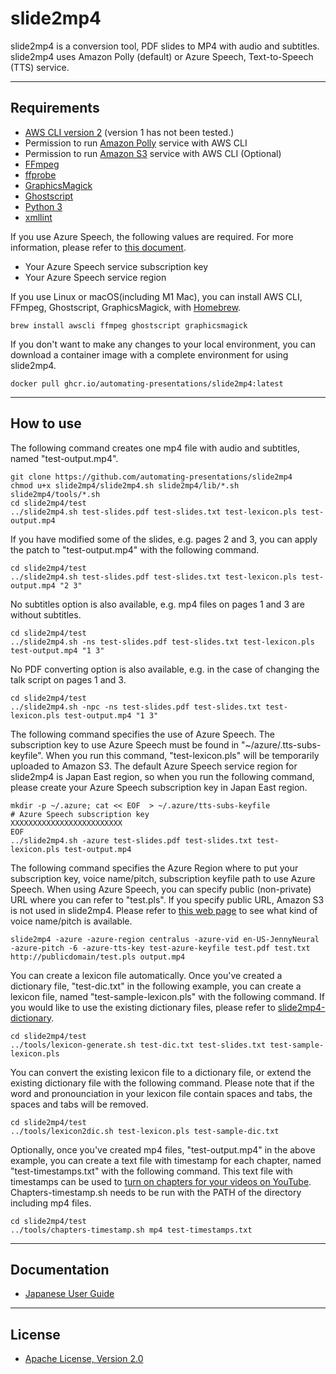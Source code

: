 # slide2mp4

slide2mp4 is a conversion tool, PDF slides to MP4 with audio and subtitles.   
slide2mp4 uses Amazon Polly (default) or Azure Speech, Text-to-Speech (TTS) service.

----
## Requirements

 - [AWS CLI version 2](https://docs.aws.amazon.com/cli/latest/userguide/install-cliv2.html) (version 1 has not been tested.)
 - Permission to run [Amazon Polly](https://docs.aws.amazon.com/polly/latest/dg/what-is.html) service with AWS CLI
 - Permission to run [Amazon S3](https://aws.amazon.com/s3/) service with AWS CLI (Optional)
 - [FFmpeg](https://www.ffmpeg.org/)
 - [ffprobe](https://ffmpeg.org/ffprobe.html)
 - [GraphicsMagick](http://www.graphicsmagick.org/index.html)
 - [Ghostscript](https://www.ghostscript.com/)
 - [Python 3](https://www.python.org/)
 - [xmllint](http://xmlsoft.org/xmllint.html)

If you use Azure Speech, the following values are required. For more information, please refer to [this document](https://docs.microsoft.com/en-us/azure/cognitive-services/speech-service/overview).

 - Your Azure Speech service subscription key
 - Your Azure Speech service region

If you use Linux or macOS(including M1 Mac), you can install AWS CLI, FFmpeg, Ghostscript, GraphicsMagick, with [Homebrew](https://brew.sh/).

```
brew install awscli ffmpeg ghostscript graphicsmagick
```

If you don't want to make any changes to your local environment, you can download a container image with a complete environment for using slide2mp4.
```
docker pull ghcr.io/automating-presentations/slide2mp4:latest
```

----
## How to use

The following command creates one mp4 file with audio and subtitles, named "test-output.mp4".

```
git clone https://github.com/automating-presentations/slide2mp4
chmod u+x slide2mp4/slide2mp4.sh slide2mp4/lib/*.sh slide2mp4/tools/*.sh
cd slide2mp4/test
../slide2mp4.sh test-slides.pdf test-slides.txt test-lexicon.pls test-output.mp4
```

If you have modified some of the slides, e.g. pages 2 and 3, you can apply the patch to "test-output.mp4" with the following command.

```
cd slide2mp4/test
../slide2mp4.sh test-slides.pdf test-slides.txt test-lexicon.pls test-output.mp4 "2 3"
```

No subtitles option is also available, e.g. mp4 files on pages 1 and 3 are without subtitles.
```
cd slide2mp4/test
../slide2mp4.sh -ns test-slides.pdf test-slides.txt test-lexicon.pls test-output.mp4 "1 3"
```

No PDF converting option is also available, e.g. in the case of changing the talk script on pages 1 and 3.
```
cd slide2mp4/test
../slide2mp4.sh -npc -ns test-slides.pdf test-slides.txt test-lexicon.pls test-output.mp4 "1 3"
```

The following command specifies the use of Azure Speech. The subscription key to use Azure Speech must be found in "~/azure/.tts-subs-keyfile". When you run this command, "test-lexicon.pls" will be temporarily uploaded to Amazon S3. The default Azure Speech service region for slide2mp4 is Japan East region, so when you run the following command, please create your Azure Speech subscription key in Japan East region.
```
mkdir -p ~/.azure; cat << EOF  > ~/.azure/tts-subs-keyfile
# Azure Speech subscription key
XXXXXXXXXXXXXXXXXXXXXXXXX
EOF
../slide2mp4.sh -azure test-slides.pdf test-slides.txt test-lexicon.pls test-output.mp4
```
The following command specifies the Azure Region where to put your subscription key, voice name/pitch, subscription keyfile path to use Azure Speech. When using Azure Speech, you can specify public (non-private) URL where you can refer to "test.pls". If you specify public URL, Amazon S3 is not used in slide2mp4. Please refer to [this web page](https://azure.microsoft.com/en-us/services/cognitive-services/text-to-speech/) to see what kind of voice name/pitch is available.
```
slide2mp4 -azure -azure-region centralus -azure-vid en-US-JennyNeural -azure-pitch -6 -azure-tts-key test-azure-keyfile test.pdf test.txt http://publicdomain/test.pls output.mp4
```

You can create a lexicon file automatically. Once you've created a dictionary file, "test-dic.txt" in the following example, you can create a lexicon file, named "test-sample-lexicon.pls" with the following command. If you would like to use the existing dictionary files, please refer to [slide2mp4-dictionary](https://github.com/automating-presentations/slide2mp4-dictionary).
```
cd slide2mp4/test
../tools/lexicon-generate.sh test-dic.txt test-slides.txt test-sample-lexicon.pls
```

You can convert the existing lexicon file to a dictionary file, or extend the existing dictionary file with the following command. Please note that if the word and pronounciation in your lexicon file contain spaces and tabs, the spaces and tabs will be removed. 
```
cd slide2mp4/test
../tools/lexicon2dic.sh test-lexicon.pls test-sample-dic.txt
```

Optionally, once you've created mp4 files, "test-output.mp4" in the above example, you can create a text file with timestamp for each chapter, named "test-timestamps.txt" with the following command. This text file with timestamps can be used to [turn on chapters for your videos on YouTube](https://support.google.com/youtube/answer/9884579?hl=en). Chapters-timestamp.sh needs to be run with the PATH of the directory including mp4 files.
```
cd slide2mp4/test
../tools/chapters-timestamp.sh mp4 test-timestamps.txt
```

----
## Documentation
 - [Japanese User Guide](https://github.com/automating-presentations/slide2mp4/blob/main/doc/userguide-ja.md)

----
## License
 - [Apache License, Version 2.0](http://www.apache.org/licenses/LICENSE-2.0)
